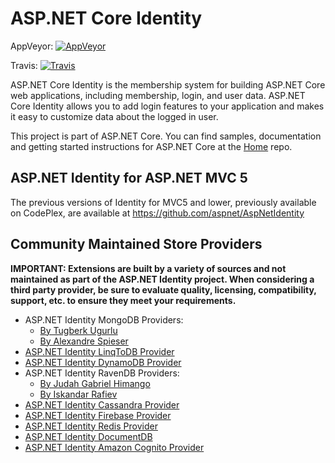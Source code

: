 ASP.NET Core Identity
===

AppVeyor: [![AppVeyor](https://ci.appveyor.com/api/projects/status/vf79kttspnblh2hx/branch/dev?svg=true)](https://ci.appveyor.com/project/aspnetci/Identity/branch/dev)

Travis:   [![Travis](https://travis-ci.org/aspnet/Identity.svg?branch=dev)](https://travis-ci.org/aspnet/Identity)

ASP.NET Core Identity is the membership system for building ASP.NET Core web applications, including membership, login, and user data. ASP.NET Core Identity allows you to add login features to your application and makes it easy to customize data about the logged in user.

This project is part of ASP.NET Core. You can find samples, documentation and getting started instructions for ASP.NET Core at the [Home](https://github.com/aspnet/home) repo.

## ASP.NET Identity for ASP.NET MVC 5

The previous versions of Identity for MVC5 and lower, previously available on CodePlex, are available at https://github.com/aspnet/AspNetIdentity

## Community Maintained Store Providers

**IMPORTANT: Extensions are built by a variety of sources and not maintained as part of the ASP.NET Identity project. When considering a third party provider, be sure to evaluate quality, licensing, compatibility, support, etc. to ensure they meet your requirements.**

* ASP.NET Identity MongoDB Providers:
  * [By Tugberk Ugurlu](https://github.com/tugberkugurlu/AspNetCore.Identity.MongoDB)
  * [By Alexandre Spieser](https://github.com/alexandre-spieser/AspNetCore.Identity.MongoDbCore) 
 * [ASP.NET Identity LinqToDB Provider](https://github.com/ili/LinqToDB.Identity) 
 * [ASP.NET Identity DynamoDB Provider](https://github.com/miltador/AspNetCore.Identity.DynamoDB)
 * ASP.NET Identity RavenDB Providers:
    * [By Judah Gabriel Himango](https://github.com/JudahGabriel/RavenDB.Identity)
    * [By Iskandar Rafiev](https://github.com/maqduni/AspNetCore.Identity.RavenDB)
 * [ASP.NET Identity Cassandra Provider](https://github.com/lkubis/AspNetCore.Identity.Cassandra)
 * [ASP.NET Identity Firebase Provider](https://github.com/aguacongas/Identity.Firebase)
 * [ASP.NET Identity Redis Provider](https://github.com/aguacongas/Identity.Redis)
 * [ASP.NET Identity DocumentDB](https://github.com/FelschR/AspNetCore.Identity.DocumentDB)
 * [ASP.NET Identity Amazon Cognito Provider](https://github.com/aws/aws-aspnet-cognito-identity-provider)
